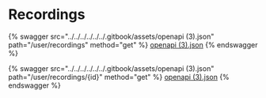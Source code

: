 # Recordings

{% swagger src="../../../../../../.gitbook/assets/openapi (3).json" path="/user/recordings" method="get" %}
[openapi (3).json](<../../../../../../.gitbook/assets/openapi (3).json>)
{% endswagger %}

{% swagger src="../../../../../../.gitbook/assets/openapi (3).json" path="/user/recordings/{id}" method="get" %}
[openapi (3).json](<../../../../../../.gitbook/assets/openapi (3).json>)
{% endswagger %}
